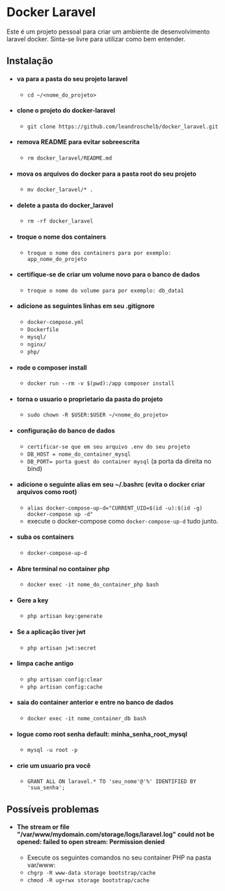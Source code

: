 # Docker Laravel

Este é um projeto pessoal para criar um ambiente de desenvolvimento laravel docker. Sinta-se livre para utilizar como bem entender.

## Instalação

 - #### va para a pasta do seu projeto laravel
     - `cd ~/<nome_do_projeto>`

 - #### clone o projeto do docker-laravel
     - `git clone https://github.com/leandroschelb/docker_laravel.git`
     
 - #### remova README para evitar sobreescrita
     - `rm docker_laravel/README.md`

 - #### mova os arquivos do docker para a pasta root do seu projeto
     - `mv docker_laravel/* .`

 - #### delete a pasta do docker_laravel
     - `rm -rf docker_laravel`

 - #### troque o nome dos containers
    - `troque o nome dos containers para por exemplo: app_nome_do_projeto`

 - #### certifique-se de criar um volume novo para o banco de dados
    - `troque o nome do volume para por exemplo: db_data1`

 - #### adicione as seguintes linhas em seu .gitignore
     - `docker-compose.yml`
     - `Dockerfile`
     - `mysql/`
     - `nginx/`
     - `php/`

 - #### rode o composer install
     - `docker run --rm -v $(pwd):/app composer install`

 - #### torna o usuario o proprietario da pasta do projeto
     - `sudo chown -R $USER:$USER ~/<nome_do_projeto>`

 - #### configuração do banco de dados
     - `certificar-se que em seu arquivo .env do seu projeto`
     - `DB_HOST = nome_do_container_mysql`
     - `DB_PORT= porta guest do container mysql` (a porta da direita no bind)
     

 - #### adicione o seguinte alias em seu ~/.bashrc (evita o docker criar arquivos como root)
     -  `alias docker-compose-up-d="CURRENT_UID=$(id -u):$(id -g) docker-compose up -d"`
     -  execute o docker-compose como `docker-compose-up-d` tudo junto.
     
 - #### suba os containers
     - `docker-compose-up-d`

 - #### Abre terminal no container php
     - `docker exec -it nome_do_container_php bash`
     
 - #### Gere a key
     - `php artisan key:generate`
     
 - #### Se a aplicação tiver jwt
     - `php artisan jwt:secret`
     
 - #### limpa cache antigo
     - `php artisan config:clear`
     - `php artisan config:cache`
     
 - #### saia do container anterior e entre no banco de dados
     - `docker exec -it nome_container_db bash`    
     
 - #### logue como root senha default: minha_senha_root_mysql
     - `mysql -u root -p`
     
 - #### crie um usuario pra você
     - `GRANT ALL ON laravel.* TO 'seu_nome'@'%' IDENTIFIED BY 'sua_senha';`


## Possíveis problemas

 - #### The stream or file "/var/www/mydomain.com/storage/logs/laravel.log" could not be opened: failed to open stream: Permission denied
    -  Execute os seguintes comandos no seu container PHP na pasta var/www:
    - `chgrp -R www-data storage bootstrap/cache`
    - `chmod -R ug+rwx storage bootstrap/cache`

